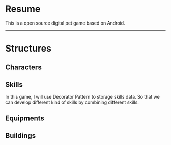 Resume
==
This is a open source digital pet game based on Android.

----

Structures
==

Characters
--

Skills
--
In this game, I will use Decorator Pattern to storage skills data. So that we can develop different kind of skills by combining different skills.

Equipments
--

Buildings
--
